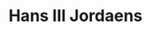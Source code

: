 ---
layout: personpage
title: "Hans III Jordaens"
tag: hans-iii-jordaens
image: '../../img/hans-iii-jordaens.jpg'
---